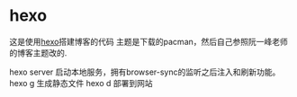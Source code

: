 # hexo
这是使用[hexo](https://hexo.io/zh-cn/)搭建博客的代码
主题是下载的pacman，然后自己参照阮一峰老师的博客主题改的.

hexo server 启动本地服务，拥有browser-sync的监听之后注入和刷新功能。
hexo g 生成静态文件
hexo d 部署到网站
